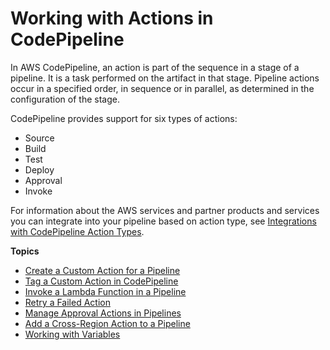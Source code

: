# Working with Actions in CodePipeline<a name="actions"></a>

In AWS CodePipeline, an action is part of the sequence in a stage of a pipeline\. It is a task performed on the artifact in that stage\. Pipeline actions occur in a specified order, in sequence or in parallel, as determined in the configuration of the stage\.

CodePipeline provides support for six types of actions:
+ Source 
+ Build 
+ Test 
+ Deploy 
+ Approval 
+ Invoke 

For information about the AWS services and partner products and services you can integrate into your pipeline based on action type, see [Integrations with CodePipeline Action Types](integrations-action-type.md)\.

**Topics**
+ [Create a Custom Action for a Pipeline](actions-create-custom-action.md)
+ [Tag a Custom Action in CodePipeline](customactions-tag.md)
+ [Invoke a Lambda Function in a Pipeline](actions-invoke-lambda-function.md)
+ [Retry a Failed Action](actions-retry.md)
+ [Manage Approval Actions in Pipelines](approvals.md)
+ [Add a Cross\-Region Action to a Pipeline](actions-create-cross-region.md)
+ [Working with Variables](actions-variables.md)